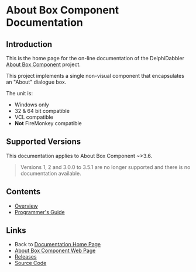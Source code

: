 # About Box Component Documentation

## Introduction

This is the home page for the on-line documentation of the DelphiDabbler [About Box Component](https://delphidabbler.com/software/aboutbox) project.

This project implements a single non-visual component that encapsulates an "About" dialogue box.

The unit is:

* Windows only
* 32 & 64 bit compatible
* VCL compatible
* **Not** FireMonkey compatible

## Supported Versions

This documentation applies to About Box Component ~>3.6.

> Versions 1, 2 and 3.0.0 to 3.5.1 are no longer supported and there is no documentation available.

## Contents

* [Overview](./3.6/Overview.md)
* [Programmer's Guide](./3.6/API.md)

## Links

* Back to [Documentation Home Page](../index.md)
* [About Box Component Web Page](https://delphidabbler.com/software/aboutbox)
* [Releases](https://github.com/ddablib/aboutbox/releases)
* [Source Code](https://github.com/ddablib/aboutbox)
